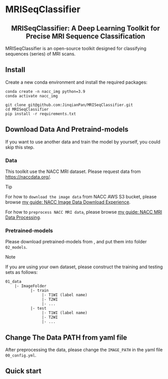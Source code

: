 # MRISeqClassifier

<div align='center'><h2>MRISeqClassifier: A Deep Learning Toolkit for Precise MRI Sequence Classification</h2></div>
MRISeqClassifier is an open-source toolkit designed for classifying sequences (series) of MRI scans.

## Install
Create a new conda environment and install the required packages:

```
conda create -n nacc_img python=3.9
conda activate nacc_img

git clone git@github.com:JinqianPan/MRISeqClassifier.git
cd MRISeqClassifier
pip install -r requirements.txt
```

## Download Data And Pretraind-models
If you want to use another data and train the model by yourself, you could skip this step.

### Data
This toolkit use the NACC MRI dataset. Please request data from https://naccdata.org/.

>[!TIP]
> For how to `download the image data` from NACC AWS S3 bucket, please browse [my guide: NACC Image Data Download Experience](https://github.com/JinqianPan/NACC_img_download).
>
> For how to `preprocess NACC MRI data`, please browse [my guide: NACC MRI Data Processing](https://github.com/JinqianPan/NACC_image).

### Pretrained-models
Please download pretrained-models from , and put them into folder `02_models`.

>[!NOTE]
> If you are using your own dataset, please construct the training and testing sets as follows:
> ```
> 01_data
>     |- ImageFolder
>            |- train
>                 |- T1WI (label name)
>                 |- T2WI
>                 |- ...
>            |- test
>                 |- T1WI (label name)
>                 |- T2WI
>                 |- ...
> ```

## Change The Data PATH from yaml file
After preprocessing the data, please change the `IMAGE_PATH` in the yaml file `00_config.yml`.

## Quick start
